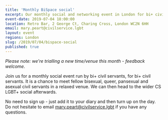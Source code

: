 ```yaml
---
title: 'Monthly BiSpace social'
excerpt: Our monthly social and networking event in London for bi+ civil servants.
event-date: 2019-07-04 18:00:00
location: Retro Bar, 2 George Ct, Charing Cross, London WC2N 6HH
email: mary.peart@civilservice.lgbt
layout: event
regions: London
slug: /2019/07/04/bispace-social
published: true
---
```


*Please note: we're trialling a new time/venue this month - feedback welcome.*

Join us for a monthly social event run by bi+ civil servants, for bi+ civil servants. It is a chance to meet fellow bisexual, queer, pansexual and asexual civil servants in a relaxed venue. We can then head to the wider CS LGBT+ social afterwards.

No need to sign up - just add it to your diary and then turn up on the day. Do not hesitate to email <mary.peart@civilservice.lgbt> if you have any questions.